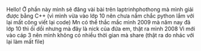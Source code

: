 Hello! 
Ở phần này mình sẽ đăng vài bài trên laptrinhphothong mà mình giải được bằng C++ (vì mình vừa vào lớp 10 nên chưa nắm chắc python lắm với lại mất công viết lại code)
Mn có thể thắc mắc mình 2009 mà năm nay đã lớp 10 thì ối dồi nhưng mà đây là nick của đứa em, thật ra mình 2008
Vì mới vào cáp 3 nên mình không có nhiều thời gian mà share (thật ra do nhác với lại làm mất file)

